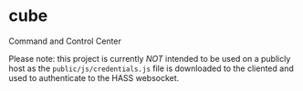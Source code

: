 # cube
Command and Control Center

Please note: this project is currently *NOT* intended to be used on a publicly host as the `public/js/credentials.js` file is downloaded to the cliented and used to authenticate to the HASS websocket.
